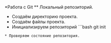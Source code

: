 *Работа с Git
** Локальный репозиторий.
* Создаём директорию проекта.
* Создаём файлы проекта.
* Инициализируем репозиторий ```bash
git init
```
* Проверяем состояние репозитория.
